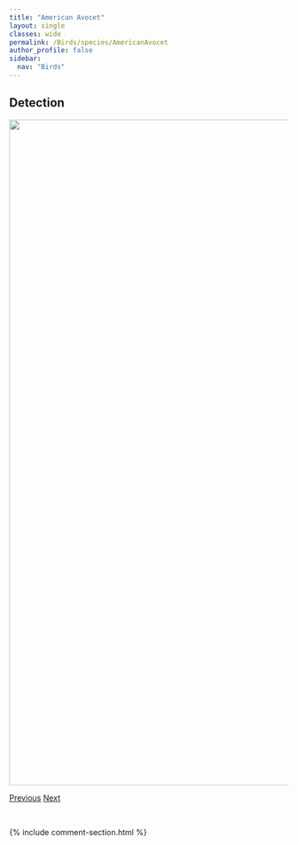 ```yaml
---
title: "American Avocet"
layout: single
classes: wide
permalink: /Birds/species/AmericanAvocet
author_profile: false
sidebar:
  nav: "Birds"
---
```


<h2>Detection</h2>

<a href="https://drive.google.com/uc?export=view&id=1Avo4-WR6StwsL938D_kXw_sPtIU-WKJ9">
<img src="https://drive.google.com/uc?export=view&id=1Avo4-WR6StwsL938D_kXw_sPtIU-WKJ9" height = "1200" width = "800">
</a>


<a href="/DevelopmentWebsite/Birds/species/AlderFlycatcher" class="pagination--pager" title="Empidonax alnorum">Previous</a> <a href="/DevelopmentWebsite/Birds/species/AmericanBittern" class="pagination--pager" title="Botaurus lentiginosus">Next</a>

<p>&nbsp;</p>

{% include comment-section.html %}
